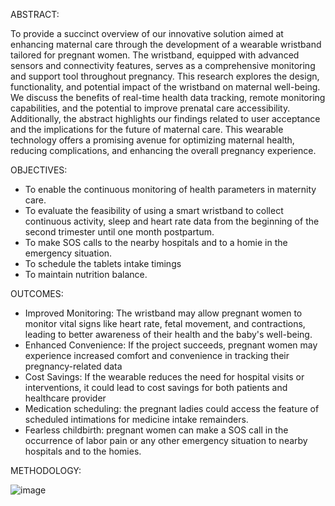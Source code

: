 ABSTRACT:

To provide a succinct overview of our innovative solution aimed at enhancing maternal care through the development of a wearable wristband tailored for pregnant women. The wristband, equipped with advanced sensors and connectivity features, serves as a comprehensive monitoring and support tool throughout pregnancy. This research explores the design, functionality, and potential impact of the wristband on maternal well-being. We discuss the benefits of real-time health data tracking, remote monitoring capabilities, and the potential to improve prenatal care accessibility. Additionally, the abstract highlights our findings related to user acceptance and the implications for the future of maternal care. This wearable technology offers a promising avenue for optimizing maternal health, reducing complications, and enhancing the overall pregnancy experience.

OBJECTIVES:
* To enable the continuous monitoring of health parameters  in maternity care.
* To evaluate the feasibility of using a smart wristband to collect continuous activity, sleep and heart rate data from the beginning of the second trimester until one month postpartum.
* To make SOS calls to the nearby hospitals and to a homie in the  emergency situation.
* To schedule the tablets intake timings
* To maintain nutrition balance.

OUTCOMES:
*	Improved Monitoring: The wristband may allow pregnant women to monitor vital signs like heart rate, fetal movement, and contractions, leading to better awareness of their health and the baby's well-being. 
*	Enhanced Convenience: If the project succeeds, pregnant women may experience increased comfort and convenience in tracking their pregnancy-related data 
*	Cost Savings: If the wearable reduces the need for hospital visits or interventions, it could lead to cost savings for both patients and healthcare provider 
*	Medication scheduling: the pregnant ladies could access the feature of scheduled intimations for medicine intake remainders.
*	Fearless childbirth: pregnant women can make a SOS call in the occurrence of labor pain or any other emergency situation to nearby hospitals and to the  homies.

METHODOLOGY:

![image](https://github.com/user-attachments/assets/086e1d3c-bf88-450b-8280-95c3059ed5af)

